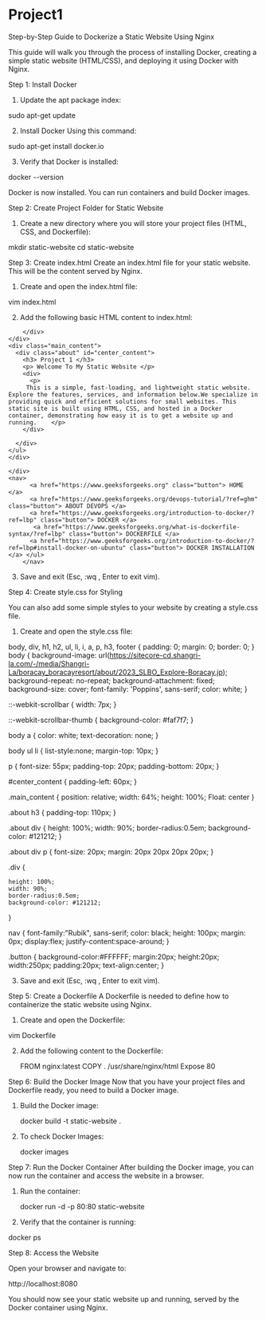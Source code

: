 # Project1 
Step-by-Step Guide to Dockerize a Static Website Using Nginx

This guide will walk you through the process of installing Docker, creating a simple static website (HTML/CSS), and deploying it using Docker with Nginx.

Step 1: Install Docker
1. Update the apt package index:

 sudo apt-get update

2. Install Docker Using this command:

 sudo apt-get install docker.io

3. Verify that Docker is installed:

 docker --version

Docker is now installed. You can run containers and build Docker images.

Step 2: Create Project Folder for Static Website

1. Create a new directory where you will store your project files (HTML, CSS, and Dockerfile):

 mkdir static-website
 cd static-website

Step 3: Create index.html
Create an index.html file for your static website. This will be the content served by Nginx.

1. Create and open the index.html file:

  vim index.html
  
2. Add the following basic HTML content to index.html:

   <!DOCTYPE html> 
<html lang="en">
<head>
    <meta charset="UTF-8">
    <meta name="viewport" content="width=device-width, initial-scale=1.0">
    <meta http-equiv="X-UA-Compatible" content="ie=edge">
    <link rel="stylesheet" href="style.css">
    <link rel="stylesheet">
    <link href="https://fonts.googleapis.com/css?family=Poppins&display=swap" rel="stylesheet">
    <script src="https://kit.fontawesome.com/235004aab8.js" crossorigin="anonymous"> </script>
    <title> Destination 2: Boracay </title>
</head>
<body>


        </div>
    </div>
    <div class="main_content">
      <div class="about" id="center_content">
        <h3> Project 1 </h3>
        <p> Welcome To My Static Website </p>
        <div>
          <p>
         This is a simple, fast-loading, and lightweight static website. Explore the features, services, and information below.We specialize in providing quick and efficient solutions for small websites. This static site is built using HTML, CSS, and hosted in a Docker container, demonstrating how easy it is to get a website up and running.    </p>
        </div>

      </div>
    </ul>
    </div>

    </div>                                                                
    <nav>
          <a href="https://www.geeksforgeeks.org" class="button"> HOME </a>
          <a href="https://www.geeksforgeeks.org/devops-tutorial/?ref=ghm" class="button"> ABOUT DEVOPS </a>
          <a href="https://www.geeksforgeeks.org/introduction-to-docker/?ref=lbp" class="button"> DOCKER </a>
           <a href="https://www.geeksforgeeks.org/what-is-dockerfile-syntax/?ref=lbp" class="button"> DOCKERFILE </a>
          <a href="https://www.geeksforgeeks.org/introduction-to-docker/?ref=lbp#install-docker-on-ubuntu" class="button"> DOCKER INSTALLATION </a> </ul>
        </nav>
</body>
</html>

3. Save and exit (Esc, :wq , Enter to exit vim).

Step 4: Create style.css for Styling

You can also add some simple styles to your website by creating a style.css file.

1. Create and open the style.css file:

body, div, h1, h2, ul, li, i, a, p, h3, footer {
    padding: 0;
    margin: 0;
    border: 0;
}
body {
    background-image: url(https://sitecore-cd.shangri-la.com/-/media/Shangri-La/boracay_boracayresort/about/2023_SLBO_Explore-Boracay.jp);
    background-repeat: no-repeat;
    background-attachment: fixed;
    background-size: cover;
    font-family: 'Poppins', sans-serif;
    color: white;
}

::-webkit-scrollbar {
  width: 7px;
}

::-webkit-scrollbar-thumb {
  background-color: #faf7f7;
}

body a {
    color: white;
     text-decoration: none;
}

body ul li {
       list-style:none;
    margin-top: 10px;
}

p {
    font-size: 55px;
    padding-top: 20px;
    padding-bottom: 20px;
}

#center_content {
      padding-left: 60px;
}

.main_content {
    position: relative;
    width: 64%;
    height: 100%;
    Float: center 
}

.about h3 {
    padding-top: 110px;
}

.about div {
    height: 100%;
    width: 90%;
    border-radius:0.5em;
    background-color: #121212;
}

.about div p {
    font-size: 20px;
    margin: 20px 20px 20px 20px;
}

.div {

    height: 100%;
    width: 90%;
    border-radius:0.5em;
    background-color: #121212;
}

nav {
  font-family:"Rubik", sans-serif;
  color: black;
  height: 100px;
  margin: 0px;
  display:flex;
  justify-content:space-around;
}

.button {
  background-color:#FFFFFF;
  margin:20px;
  height:20px;
  width:250px;
  padding:20px;
  text-align:center;
}              

3. Save and exit (Esc, :wq , Enter to exit vim).

Step 5: Create a Dockerfile
A Dockerfile is needed to define how to containerize the static website using Nginx.

1. Create and open the Dockerfile:

 vim Dockerfile

2. Add the following content to the Dockerfile:

   FROM nginx:latest
   COPY . /usr/share/nginx/html
   Expose 80

Step 6: Build the Docker Image
Now that you have your project files and Dockerfile ready, you need to build a Docker image.

1. Build the Docker image:

   docker build -t static-website .

2. To check Docker Images:

   docker images

Step 7: Run the Docker Container
After building the Docker image, you can now run the container and access the website in a browser.

1. Run the container:

   docker run -d -p 80:80 static-website

2. Verify that the container is running:

  docker ps

Step 8: Access the Website

Open your browser and navigate to:

http://localhost:8080

You should now see your static website up and running, served by the Docker container using Nginx.

